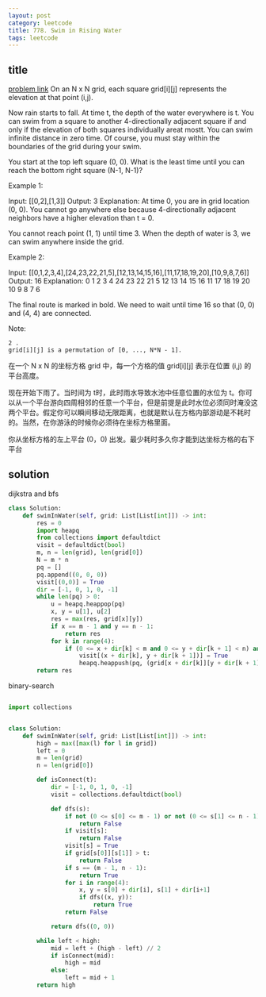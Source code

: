 ```yaml
---
layout: post
category: leetcode
title: 778. Swim in Rising Water
tags: leetcode
---
```


## title
[problem link](https://leetcode.com/problems/swim-in-rising-water/)
On an N x N grid, each square grid[i][j] represents the elevation at that point (i,j).

Now rain starts to fall. At time t, the depth of the water everywhere is t. You can swim from a square to another 4-directionally adjacent square if and only if the elevation of both squares individually areat mostt. You can swim infinite distance in zero time. Of course, you must stay within the boundaries of the grid during your swim.

You start at the top left square (0, 0). What is the least time until you can reach the bottom right square (N-1, N-1)?

Example 1:

Input: [[0,2],[1,3]]
Output: 3
Explanation:
At time 0, you are in grid location (0, 0).
You cannot go anywhere else because 4-directionally adjacent neighbors have a higher elevation than t = 0.

You cannot reach point (1, 1) until time 3.
When the depth of water is 3, we can swim anywhere inside the grid.


Example 2:

Input: [[0,1,2,3,4],[24,23,22,21,5],[12,13,14,15,16],[11,17,18,19,20],[10,9,8,7,6]]
Output: 16
Explanation:
 0  1  2  3  4
24 23 22 21  5
12 13 14 15 16
11 17 18 19 20
10  9  8  7  6

The final route is marked in bold.
We need to wait until time 16 so that (0, 0) and (4, 4) are connected.


Note:


	2 .
	grid[i][j] is a permutation of [0, ..., N*N - 1].


在一个 N x N 的坐标方格 grid 中，每一个方格的值 grid[i][j] 表示在位置 (i,j) 的平台高度。

现在开始下雨了。当时间为 t时，此时雨水导致水池中任意位置的水位为 t。你可以从一个平台游向四周相邻的任意一个平台，但是前提是此时水位必须同时淹没这两个平台。假定你可以瞬间移动无限距离，也就是默认在方格内部游动是不耗时的。当然，在你游泳的时候你必须待在坐标方格里面。

你从坐标方格的左上平台 (0，0) 出发。最少耗时多久你才能到达坐标方格的右下平台 

## solution
dijkstra and bfs
```python
class Solution:
    def swimInWater(self, grid: List[List[int]]) -> int:
        res = 0
        import heapq
        from collections import defaultdict
        visit = defaultdict(bool)
        m, n = len(grid), len(grid[0])
        N = m * n
        pq = []
        pq.append((0, 0, 0))
        visit[(0,0)] = True
        dir = [-1, 0, 1, 0, -1]
        while len(pq) > 0:
            u = heapq.heappop(pq)
            x, y = u[1], u[2]
            res = max(res, grid[x][y])
            if x == m - 1 and y == n - 1:
                return res
            for k in range(4):
                if (0 <= x + dir[k] < m and 0 <= y + dir[k + 1] < n) and not visit[(x + dir[k], y + dir[k + 1])]:
                    visit[(x + dir[k], y + dir[k + 1])] = True
                    heapq.heappush(pq, (grid[x + dir[k]][y + dir[k + 1]], x + dir[k], y + dir[k + 1]))
        return res

```


binary-search

```python

import collections


class Solution:
    def swimInWater(self, grid: List[List[int]]) -> int:
        high = max([max(l) for l in grid])
        left = 0
        m = len(grid)
        n = len(grid[0])

        def isConnect(t):
            dir = [-1, 0, 1, 0, -1]
            visit = collections.defaultdict(bool)

            def dfs(s):
                if not (0 <= s[0] <= m - 1) or not (0 <= s[1] <= n - 1):
                    return False
                if visit[s]:
                    return False
                visit[s] = True
                if grid[s[0]][s[1]] > t:
                    return False
                if s == (m - 1, n - 1):
                    return True
                for i in range(4):
                    x, y = s[0] + dir[i], s[1] + dir[i+1]
                    if dfs((x, y)):
                        return True
                return False

            return dfs((0, 0))

        while left < high:
            mid = left + (high - left) // 2
            if isConnect(mid):
                high = mid
            else:
                left = mid + 1
        return high
```
